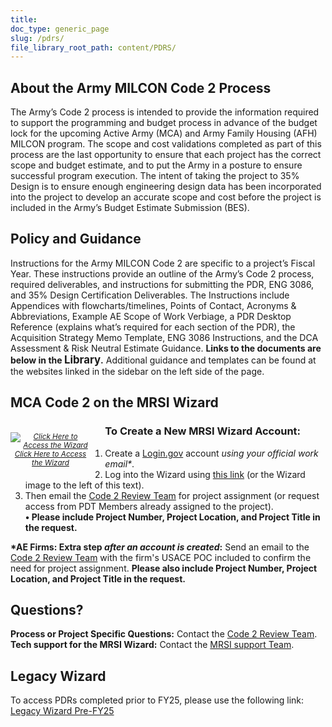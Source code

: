 ```yaml
---
title: 
doc_type: generic_page
slug: /pdrs/
file_library_root_path: content/PDRS/
---
```


## About the Army MILCON Code 2 Process

The Army’s Code 2 process is intended to provide the information required to support the programming and budget process in advance of the budget lock for the upcoming Active Army (MCA) and Army Family Housing (AFH) MILCON program. The scope and cost validations completed as part of this process are the last opportunity to ensure that each project has the correct scope and budget estimate, and to put the Army in a posture to ensure successful program execution. The intent of taking the project to 35% Design is to ensure enough engineering design data has been incorporated into the project to develop an accurate scope and cost before the project is included in the Army’s Budget Estimate Submission (BES).

## Policy and Guidance

Instructions for the Army MILCON Code 2 are specific to a project’s Fiscal Year. These instructions provide an outline of the Army’s Code 2 process, required deliverables, and instructions for submitting the PDR, ENG 3086, and 35% Design Certification Deliverables.  The Instructions include Appendices with flowcharts/timelines, Points of Contact, Acronyms & Abbreviations, Example AE Scope of Work Verbiage, a PDR Desktop Reference (explains what’s required for each section of the PDR), the Acquisition Strategy Memo Template, ENG 3086 Instructions, and the DCA Assessment & Risk Neutral Estimate Guidance. 
<b>Links to the documents are below in the <span style="font-size:larger">Library</span>.</b> 
Additional guidance and templates can be found at the websites linked in the sidebar on the left side of the page.

## MCA Code 2 on the MRSI Wizard
<div>
  <div style="width: 128px; float: left; margin: 1em 2em 1em 0; font-style: italic; font-size:smaller; text-align:center;">
    <a href="https://wizards.mrsi.erdc.dren.mil/"><img src="/admin/images/uploads/mbp-wizard-256x256.png" alt="Click Here to Access the Wizard"/>Click Here to Access the Wizard</a>
  </div>

### To Create a New MRSI Wizard Account:
1. Create a <a href="https://secure.login.gov/sign_up/enter_email" target="_blank">Login.gov</a> account _using your official work email*_.
2. Log into the Wizard using <a href="https://wizards.mrsi.erdc.dren.mil/">this link</a> (or the Wizard image to the left of this text).
3. Then email the [Code 2 Review Team](mailto:TDL-CEMP-IA-Code2ReviewTeam@usace.onmicrosoft.com?subject=Request%20for%20Wizard%20Project%20Assignment) for project assignment (or request access from PDT Members already assigned to the project).</br>
<b>•	Please include Project Number, Project Location, and Project Title in the request.</b>

<b>*AE Firms: Extra step _after an account is created_:</b> Send an email to the [Code 2 Review Team](mailto:TDL-CEMP-IA-Code2ReviewTeam@usace.onmicrosoft.com?subject=Code%202%20Support%20) with the firm's USACE POC included to confirm the need for project assignment. <b>Please also include Project Number, Project Location, and Project Title in the request.</b>

</div>

<div style="clear: both">

## Questions?
**Process or Project Specific Questions:** Contact the [Code 2 Review Team](mailto:TDL-CEMP-IA-Code2ReviewTeam@usace.onmicrosoft.com?subject=Code%202%20Support%20).</br>
**Tech support for the MRSI Wizard:** Contact the [MRSI support Team](mailto:mrsi_support@usace.army.mil).

</div>

## Legacy Wizard

To access PDRs completed prior to FY25, please use the following link:</br> 
[Legacy Wizard Pre-FY25](https://rfpwizard.mrsi.erdc.dren.mil/wizards/pdrsw/Client/WizardApplication.application)

